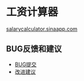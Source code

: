 # 工资计算器

[salarycalculator.sinaapp.com](http://salarycalculator.sinaapp.com)

## BUG反馈和建议
* [BUG提交](https://github.com/phoenixgao/salary-issues/issues/new?labels=bug)
* [改进建议](https://github.com/phoenixgao/salary-issues/issues/new?labels=enhancement)
